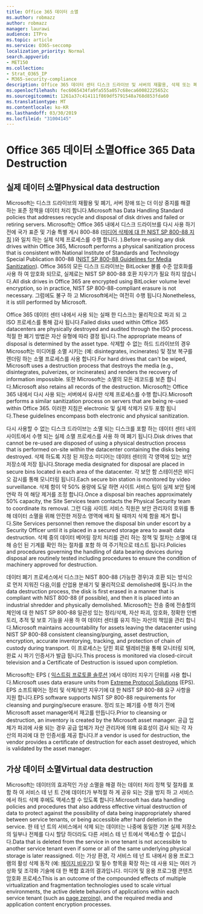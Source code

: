 ```yaml
---
title: Office 365 데이터 소멸
ms.author: robmazz
author: robmazz
manager: laurawi
audience: ITPro
ms.topic: article
ms.service: O365-seccomp
localization_priority: Normal
search.appverid:
- MET150
ms.collection:
- Strat_O365_IP
- M365-security-compliance
description: Office 365 데이터 센터 디스크 드라이브 및 서버의 재활용, 삭제 또는 폐기와 관련 된 Microsoft 정책에 대 한 개요입니다.
ms.openlocfilehash: fec6065434fa9fa555a057c68eca60082225652c
ms.sourcegitcommit: 1261a37c414111f869df5791548a768d853fda60
ms.translationtype: MT
ms.contentlocale: ko-KR
ms.lasthandoff: 03/30/2019
ms.locfileid: "31004145"
---
```

# <a name="office-365-data-destruction"></a><span data-ttu-id="7996a-103">Office 365 데이터 소멸</span><span class="sxs-lookup"><span data-stu-id="7996a-103">Office 365 Data Destruction</span></span>

## <a name="physical-data-destruction"></a><span data-ttu-id="7996a-104">실제 데이터 소멸</span><span class="sxs-lookup"><span data-stu-id="7996a-104">Physical data destruction</span></span>

<span data-ttu-id="7996a-105">Microsoft는 디스크 드라이브의 재활용 및 폐기, 서버 장애 또는 더 이상 중지를 해결 하는 표준 정책을 데이터 처리 합니다.</span><span class="sxs-lookup"><span data-stu-id="7996a-105">Microsoft has Data Handling Standard policies that addresses recycle and disposal of disk drives and failed or retiring servers.</span></span> <span data-ttu-id="7996a-106">Microsoft는 Office 365 내에서 디스크 드라이브를 다시 사용 하기 전에 국가 표준 및 기술 특별 게시 800-88 ([미디어 삭제에 대 한 NIST SP 800-88 지침](http://nvlpubs.nist.gov/nistpubs/SpecialPublications/NIST.SP.800-88r1.pdf) )와 일치 하는 실제 삭제 프로세스를 수행 합니다. ).</span><span class="sxs-lookup"><span data-stu-id="7996a-106">Before re-using any disk drives within Office 365, Microsoft performs a physical sanitization process that is consistent with National Institute of Standards and Technology Special Publication 800-88 ([NIST SP 800-88 Guidelines for Media Sanitization](http://nvlpubs.nist.gov/nistpubs/SpecialPublications/NIST.SP.800-88r1.pdf)).</span></span> <span data-ttu-id="7996a-107">Office 365의 모든 디스크 드라이브는 BitLocker 볼륨 수준 암호화를 사용 하 여 암호화 되므로, 실제로는 NIST SP 800-88 호환 지우기가 필요 하지 않습니다.</span><span class="sxs-lookup"><span data-stu-id="7996a-107">All disk drives in Office 365 are encrypted using BitLocker volume level encryption, so in practice, NIST SP 800-88-compliant erasure is not necessary.</span></span> <span data-ttu-id="7996a-108">그럼에도 불구 하 고 Microsoft에서는 여전히 수행 됩니다.</span><span class="sxs-lookup"><span data-stu-id="7996a-108">Nonetheless, it is still performed by Microsoft.</span></span>

<span data-ttu-id="7996a-109">Office 365 데이터 센터 내에서 사용 되는 실패 한 디스크는 물리적으로 파괴 되 고 ISO 프로세스를 통해 감사 됩니다.</span><span class="sxs-lookup"><span data-stu-id="7996a-109">Failed disks used within Office 365 datacenters are physically destroyed and audited through the ISO process.</span></span> <span data-ttu-id="7996a-110">적절 한 폐기 방법은 자산 유형에 따라 결정 됩니다.</span><span class="sxs-lookup"><span data-stu-id="7996a-110">The appropriate means of disposal is determined by the asset type.</span></span> <span data-ttu-id="7996a-111">삭제할 수 없는 하드 드라이브의 경우 Microsoft는 미디어를 소멸 시키는 (예: disintegrates, incinerates) 및 정보 복구를 렌더링 하는 소멸 프로세스를 사용 합니다.</span><span class="sxs-lookup"><span data-stu-id="7996a-111">For hard drives that can't be wiped, Microsoft uses a destruction process that destroys the media (e.g., disintegrates, pulverizes, or incinerates) and renders the recovery of information impossible.</span></span> <span data-ttu-id="7996a-112">또한 Microsoft는 소멸의 모든 레코드를 보존 합니다.</span><span class="sxs-lookup"><span data-stu-id="7996a-112">Microsoft also retains all records of the destruction.</span></span> <span data-ttu-id="7996a-113">Microsoft는 Office 365 내에서 다시 사용 되는 서버에서 유사한 삭제 프로세스를 수행 합니다.</span><span class="sxs-lookup"><span data-stu-id="7996a-113">Microsoft performs a similar sanitization process on servers that are being re-used within Office 365.</span></span> <span data-ttu-id="7996a-114">이러한 지침은 electronic 및 실제 삭제가 모두 포함 됩니다.</span><span class="sxs-lookup"><span data-stu-id="7996a-114">These guidelines encompass both electronic and physical sanitization.</span></span>

<span data-ttu-id="7996a-115">다시 사용할 수 없는 디스크 드라이브는 소멸 되는 디스크를 포함 하는 데이터 센터 내의 사이트에서 수행 되는 실제 소멸 프로세스를 사용 하 여 폐기 됩니다.</span><span class="sxs-lookup"><span data-stu-id="7996a-115">Disk drives that cannot be re-used are disposed of using a physical destruction process that is performed on-site within the datacenter containing the disks being destroyed.</span></span> <span data-ttu-id="7996a-116">삭제 하도록 지정 된 저장소 미디어는 데이터 센터의 각 영역에 있는 보안 저장소에 저장 됩니다.</span><span class="sxs-lookup"><span data-stu-id="7996a-116">Storage media designated for disposal are placed in secure bins located in each area of the datacenter.</span></span> <span data-ttu-id="7996a-117">각 보안 함 스테이션은 비디오 감시를 통해 모니터링 됩니다.</span><span class="sxs-lookup"><span data-stu-id="7996a-117">Each secure bin station is monitored by video surveillance.</span></span> <span data-ttu-id="7996a-118">삭제 함이 약 50% 용량에 도달 하면 사이트 서비스 팀이 실제 보안 팀에 연락 하 여 해당 제거를 조정 합니다.</span><span class="sxs-lookup"><span data-stu-id="7996a-118">Once a disposal bin reaches approximately 50% capacity, the Site Services team contacts the Physical Security team to coordinate its removal.</span></span> <span data-ttu-id="7996a-119">그런 다음 사이트 서비스 직원은 보안 관리자의 호위를 통해 데이터 소멸을 위해 안전한 저장소 영역에 배치 될 때까지 삭제 함을 제거 합니다.</span><span class="sxs-lookup"><span data-stu-id="7996a-119">Site Services personnel then remove the disposal bin under escort by a Security Officer until it is placed in a secured storage area to await data destruction.</span></span> <span data-ttu-id="7996a-120">삭제 중의 데이터 베어링 장치 처리를 관리 하는 정책 및 절차는 소멸에 대해 승인 된 기계를 확인 하는 절차를 포함 하 여 주기적으로 테스트 됩니다.</span><span class="sxs-lookup"><span data-stu-id="7996a-120">Policies and procedures governing the handling of data bearing devices during disposal are routinely tested including procedures to ensure the condition of machinery approved for destruction.</span></span>

<span data-ttu-id="7996a-121">데이터 폐기 프로세스에서 디스크는 NIST 800-88 (가능한 경우)과 호환 되는 방식으로 먼저 지워진 다음,이를 산업용 분쇄기 및 물리적으로 demolished에 둡니다.</span><span class="sxs-lookup"><span data-stu-id="7996a-121">In the data destruction process, the disk is first erased in a manner that is compliant with NIST 800-88 (if possible), and then it is placed into an industrial shredder and physically demolished.</span></span> <span data-ttu-id="7996a-122">Microsoft는 전송 중에 전송할의 체인에 대 한 NIST SP 800-88 일관성 있는 정리/삭제, 자산 파괴, 암호화, 정확한 인벤토리, 추적 및 보호 기능을 사용 하 여 데이터 센터를 유지 하는 자산의 책임을 관리 합니다.</span><span class="sxs-lookup"><span data-stu-id="7996a-122">Microsoft maintains accountability for assets leaving the datacenter using NIST SP 800-88 consistent cleansing/purging, asset destruction, encryption, accurate inventorying, tracking, and protection of chain of custody during transport.</span></span> <span data-ttu-id="7996a-123">이 프로세스는 닫힌 회로 텔레비전을 통해 모니터링 되며, 완료 시 파기 인증서가 발급 됩니다.</span><span class="sxs-lookup"><span data-stu-id="7996a-123">This process is monitored via closed-circuit television and a Certificate of Destruction is issued upon completion.</span></span>

<span data-ttu-id="7996a-124">Microsoft는 EPS ( [익스트림 프로토콜 솔루션](http://www.enterprisedataerasure.com/) )에서 데이터 지우기 단위를 사용 합니다.</span><span class="sxs-lookup"><span data-stu-id="7996a-124">Microsoft uses data erasure units from [Extreme Protocol Solutions](http://www.enterprisedataerasure.com/) (EPS).</span></span> <span data-ttu-id="7996a-125">EPS 소프트웨어는 정리 및 삭제/보안 지우기에 대 한 NIST SP 800-88 요구 사항을 지원 합니다.</span><span class="sxs-lookup"><span data-stu-id="7996a-125">EPS software supports NIST SP 800-88 requirements for cleansing and purging/secure erasure.</span></span> <span data-ttu-id="7996a-126">정리 또는 폐기를 수행 하기 전에 Microsoft asset manager에서 재고를 만듭니다.</span><span class="sxs-lookup"><span data-stu-id="7996a-126">Prior to cleansing or destruction, an inventory is created by the Microsoft asset manager.</span></span> <span data-ttu-id="7996a-127">공급 업체가 파괴에 사용 되는 경우 공급 업체가 자산 관리자에 의해 유효성이 검사 되는 각 자산의 파괴에 대 한 인증서를 제공 합니다.</span><span class="sxs-lookup"><span data-stu-id="7996a-127">If a vendor is used for destruction, the vendor provides a certificate of destruction for each asset destroyed, which is validated by the asset manager.</span></span>

## <a name="virtual-data-destruction"></a><span data-ttu-id="7996a-128">가상 데이터 소멸</span><span class="sxs-lookup"><span data-stu-id="7996a-128">Virtual data destruction</span></span>

<span data-ttu-id="7996a-129">Microsoft는 데이터의 효과적인 가상 소멸을 해결 하는 데이터 처리 정책 및 절차를 포함 하 여 서비스 테 넌 트 간에 데이터가 부적절 하 게 공유 되는 것을 방지 하 고 서비스에서 하드 삭제 후에도 액세스할 수 있도록 합니다.</span><span class="sxs-lookup"><span data-stu-id="7996a-129">Microsoft has data handling policies and procedures that also address effective virtual destruction of data to protect against the possibility of data being inappropriately shared between service tenants, or being accessible after hard deletion in the service.</span></span> <span data-ttu-id="7996a-130">한 테 넌 트의 서비스에서 삭제 되는 데이터는 나중에 동일한 기본 실제 저장소의 일부나 전체를 다시 할당 하더라도 다른 서비스 테 넌 트에서 액세스할 수 없습니다.</span><span class="sxs-lookup"><span data-stu-id="7996a-130">Data that is deleted from the service in one tenant is not accessible to another service tenant even if some or all of the same underlying physical storage is later reassigned.</span></span> <span data-ttu-id="7996a-131">이는 가상 환경, 각 서비스 테 넌 트 내에서 응용 프로그램의 활성 삭제 동작 (예: [페이지 비우기](https://docs.microsoft.com/office365/securitycompliance/office-365-exchange-online-data-deletion#page-zeroing)) 및 필수 항목을 확장 하는 데 사용 되는 여러 가상화 및 조각화 기술에 대 한 복합 효과의 결과입니다. 미디어 및 응용 프로그램 콘텐츠 암호화 프로세스</span><span class="sxs-lookup"><span data-stu-id="7996a-131">This is an outcome of the compounded effects of multiple virtualization and fragmentation technologies used to scale virtual environments, the active delete behaviors of applications within each service tenant (such as [page zeroing](https://docs.microsoft.com/office365/securitycompliance/office-365-exchange-online-data-deletion#page-zeroing)), and the required media and application content encryption processes.</span></span>